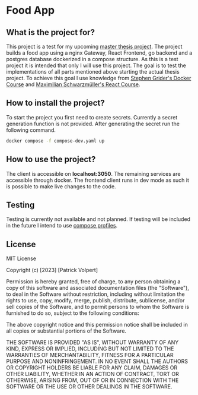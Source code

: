# Food App

## What is the project for?

This project is a test for my upcoming [master thesis project](). The project builds a
food app using a nginx Gateway, React Frontend, go backend and a postgres database dockerized in a compose structure.
As this is a test project it is intended that only I will use this project.
The goal is to test the implementations of all parts mentioned above starting the actual thesis project.
To achieve this goal I use knowledge from [Stephen Grider's Docker Course](https://www.udemy.com/course/docker-and-kubernetes-the-complete-guide/) and [Maximilian Schwarzmüller's React Course](https://www.udemy.com/course/react-the-complete-guide-incl-redux/).

## How to install the project?

To start the project you first need to create secrets. Currently a secret generation function is not provided. After generating the secret run the following command.

```bash
docker compose -f compose-dev.yaml up
```

## How to use the project?

The client is accessible on **localhost:3050**. The remaining services are accessible through docker.
The frontend client runs in dev mode as such it is possible to make live changes to the code.

## Testing

Testing is currently not available and not planned. If testing will be included in the future I intend to use
[compose profiles](https://github.com/compose-spec/compose-spec/blob/master/spec.md#profiles).

## License

MIT License

Copyright (c) [2023] [Patrick Volpert]

Permission is hereby granted, free of charge, to any person obtaining a copy
of this software and associated documentation files (the "Software"), to deal
in the Software without restriction, including without limitation the rights
to use, copy, modify, merge, publish, distribute, sublicense, and/or sell
copies of the Software, and to permit persons to whom the Software is
furnished to do so, subject to the following conditions:

The above copyright notice and this permission notice shall be included in all
copies or substantial portions of the Software.

THE SOFTWARE IS PROVIDED "AS IS", WITHOUT WARRANTY OF ANY KIND, EXPRESS OR
IMPLIED, INCLUDING BUT NOT LIMITED TO THE WARRANTIES OF MERCHANTABILITY,
FITNESS FOR A PARTICULAR PURPOSE AND NONINFRINGEMENT. IN NO EVENT SHALL THE
AUTHORS OR COPYRIGHT HOLDERS BE LIABLE FOR ANY CLAIM, DAMAGES OR OTHER
LIABILITY, WHETHER IN AN ACTION OF CONTRACT, TORT OR OTHERWISE, ARISING FROM,
OUT OF OR IN CONNECTION WITH THE SOFTWARE OR THE USE OR OTHER DEALINGS IN THE
SOFTWARE.
